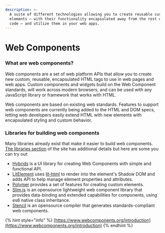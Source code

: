 ```yaml
---
description: >-
  A suite of different technologies allowing you to create reusable custom
  elements — with their functionality encapsulated away from the rest of your
  code — and utilize them in your web apps.
---
```


# Web Components

### What are web components?

Web components are a set of web platform APIs that allow you to create new custom, reusable, encapsulated HTML tags to use in web pages and web apps. Custom components and widgets build on the Web Component standards, will work across modern browsers, and can be used with any JavaScript library or framework that works with HTML.

Web components are based on existing web standards. Features to support web components are currently being added to the HTML and DOM specs, letting web developers easily extend HTML with new elements with encapsulated styling and custom behavior.

### Libraries for building web components

Many libraries already exist that make it easier to build web components. [The libraries section](https://www.webcomponents.org/libraries) of the site has additional details but here are some you can try out:

* [Hybrids](https://github.com/hybridsjs/hybrids) is a UI library for creating Web Components with simple and functional API.
* [LitElement](https://github.com/Polymer/lit-element) uses [lit-html](https://github.com/Polymer/lit-html) to render into the element's Shadow DOM and adds API to help manage element properties and attributes.
* [Polymer](https://www.polymer-project.org/) provides a set of features for creating custom elements.
* [Slim.js](http://slimjs.com/) is an opensource lightweight web component library that provides data-binding and extended capabilities for components, using es6 native class inheritance.
* [Stencil](https://stenciljs.com/) is an opensource compiler that generates standards-compliant web components.

{% hint style="info" %}
[https://www.webcomponents.org/introduction](https://www.webcomponents.org/introduction)
{% endhint %}



